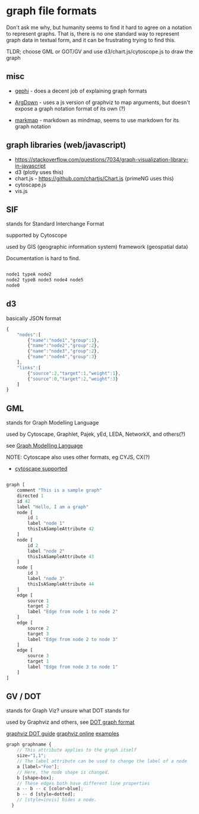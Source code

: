 <!-- no-select -->


# graph file formats

Don't ask me why, but humanity seems to find it hard to agree on a notation to represent graphs.  That is, there is no one standard way to represent graph data in textual form, and it can be frustrating trying to find this.

TLDR; choose GML or GOT/GV and use d3/chart.js/cytoscope.js to draw the graph

## misc 
- [gephi](https://gephi.org/users/supported-graph-formats/) - does a decent job of explaining graph formats

- [ArgDown](https://argdown.org/) - uses a js version of graphviz to map arguments, but doesn't expose a graph notation format of its own (?)
- [markmap](https://markmap.js.org/repl/) - markdown as mindmap, seems to use markdown for its graph notation


## graph libraries (web/javascript)
- https://stackoverflow.com/questions/7034/graph-visualization-library-in-javascript
- d3 (plotly uses this)
- chart.js - https://github.com/chartjs/Chart.js (primeNG uses this)
- cytoscape.js
- vis.js


## SIF
stands for Standard Interchange Format

supported by Cytoscope

used by GIS (geographic information system) framework (geospatial data)

Documentation is hard to find.

``` javascript

node1 typeA node2
node2 typeB node3 node4 node5
node0

```

## d3

basically JSON format

```javascript
{
	"nodes":[
		{"name":"node1","group":1},
		{"name":"node2","group":2},
		{"name":"node3","group":2},
		{"name":"node4","group":3}
	],
	"links":[
		{"source":2,"target":1,"weight":1},
		{"source":0,"target":2,"weight":3}
	]
}
```


## GML
stands for Graph Modelling Language

used by Cytoscape, Graphlet, Pajek, yEd, LEDA, NetworkX, and others(?)

see [Graph Modelling Language](https://en.wikipedia.org/wiki/Graph_Modelling_Language)

NOTE: Cytoscape also uses other formats, eg CYJS, CX(?)

- [cytoscape supported](http://manual.cytoscape.org/en/stable/Supported_Network_File_Formats.html)

```javascript

graph [
	comment "This is a sample graph"
	directed 1
	id 42
	label "Hello, I am a graph"
	node [
		id 1
		label "node 1"
		thisIsASampleAttribute 42
	]
	node [
		id 2
		label "node 2"
		thisIsASampleAttribute 43
	]
	node [
		id 3
		label "node 3"
		thisIsASampleAttribute 44
	]
	edge [
		source 1
		target 2
		label "Edge from node 1 to node 2"
	]
	edge [
		source 2
		target 3
		label "Edge from node 2 to node 3"
	]
	edge [
		source 3
		target 1
		label "Edge from node 3 to node 1"
	]
]

```

## GV / DOT
stands for Graph Viz? unsure what DOT stands for

used by Graphviz and others, see [DOT graph format](https://en.wikipedia.org/wiki/DOT_(graph_description_language))

[graphviz DOT guide](https://www.graphviz.org/pdf/dotguide.pdf)
[graphviz online](https://dreampuf.github.io/GraphvizOnline)
[examples](http://www.graphviz.org/gallery/)


```javascript
graph graphname {
    // This attribute applies to the graph itself
    size="1,1";
    // The label attribute can be used to change the label of a node
    a [label="Foo"];
    // Here, the node shape is changed.
    b [shape=box];
    // These edges both have different line properties
    a -- b -- c [color=blue];
    b -- d [style=dotted];
    // [style=invis] hides a node.
  }
```

<script>
  document.title = "Graph Formats";
</script>
